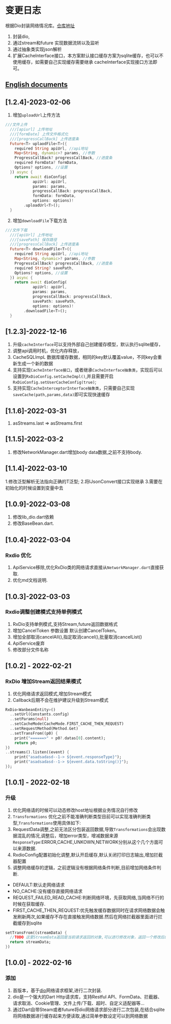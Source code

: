 # 变更日志

根据Dio封装网络情况库。[仓库地址](https://github.com/smallwhitexujian/flutterDio.git)

1. 封装dio,
2. 通过stream和future 实现数据流转以及监听
3. 通过抽象类实现json解析
4. 扩展CacheInterface接口，本方案默认接口缓存方案为sqlite缓存，也可以不使用缓存，如需要自己实现缓存需要继承
cacheInterface实现接口方法即可。

## [English documents](https://github.com/smallwhitexujian/flutterDio/blob/main/CHANGELOG.md)

## [1.2.4]-2023-02-06

1. 增加`uploadUrl`上传方法
```Dart
///文件上传
  ///[apiurl] 上传地址
  ///[formDate] 上传文件格式化
  ///[progressCallBack] 上传进度条
  Future<T> uplaodFile<T>({
    required String apiUrl, //api地址
    Map<String, dynamic>? params, //参数
    ProgressCallBack? progressCallBack, //进度条
    required FormData? formData,
    Options? options, //设置
  }) async {
    return await dioConfig(
            apiUrl: apiUrl,
            params: params,
            progressCallBack: progressCallBack,
            formData: formData,
            options: options)!
        .uploadUrl<T>();
  }
```
2. 增加`downloadFile`下载方法
```Dart 
///文件下载
  ///[apiUrl] 上传地址
  ///[savePath] 保存路径
  ///[progressCallBack] 上传进度条
  Future<T> downloadFile<T>({
    required String apiUrl, //api地址
    Map<String, dynamic>? params, //参数
    ProgressCallBack? progressCallBack, //进度条
    required String? savePath,
    Options? options, //设置
  }) async {
    return await dioConfig(
            apiUrl: apiUrl,
            params: params,
            progressCallBack: progressCallBack,
            savePath: savePath,
            options: options)!
        .downloadFile<T>();
  }
```

## [1.2.3]-2022-12-16

1. 升级`cacheInterface`可以支持外部自己创建缓存模型，默认执行sqlite缓存，
2. 调整api调用时机，优化内存释放，
3. CacheSQLImpL 数据库缓存数据，相同的key默认覆盖value，不同key会重新生成一个新的数据
4. 支持实现`CacheInterface接口`，或者继承`CacheInterface抽象类`，实现后可以设置到`RxDioConfig.setCacheImpl()`,并且需要开启`RxDioConfig.setUserCacheConfig(true)`;
5. 支持实现`CacheInterceptorInterface抽象类`，只需要自己实现`saveCache(path,params,data)`即可实现快速缓存

## [1.1.6]-2022-03-31

1. asStreams.last => asStreams.first

## [1.1.5]-2022-03-2

1. 修改NetworkManager.dart增加body data数据,之前不支持body.

## [1.1.4]-2022-03-10

1.修改泛型解析无法指向正确的T泛型;
2.将IJsonConvert接口实现继承
3.需要在初始化的时候设置到变量中去

## [1.0.9]-2022-03-08

1. 修改lib_dio.dart依赖
2. 修改BaseBean.dart.

## [1.0.4]-2022-03-04

### Rxdio 优化

1. ApiService移除,优化RxDio类的网络请求直接从`NetworkManager.dart`直接获取.
2. 优化md文档说明.

## [1.0.3]-2022-03-03

### Rxdio调整创建模式支持单例模式

1. RxDio支持单例模式,支持Stream,future返回数据格式
2. 增加CancelToken 参数设置 默认创建CancelToken。
3. 增加全部取消cancelAll(),指定取消cancel(),批量取消cancelList()
4. ApiService废弃
5. 修改部分文件名称

## [1.0.2] - 2022-02-21

### RxDio 增加Stream返回结果模式

1. 优化网络请求返回模式,增加Stream模式
2. Callback后期不会在维护建议升级到Stream模式

```dart
RxDio<WanbeanEntity>()
  ..setUrl(Constants.config)
  ..setParams(null)
  ..setCacheMode(CacheMode.FIRST_CACHE_THEN_REQUEST)
  ..setRequestMethod(Method.Get)
  ..setTransFrom((p0) {
    print("======>" + p0?.datas[0].content);
    return p0;
})
..streams().listen((event) {
    print("asadsadasd--1-> ${event.responseType}");
    print("asadsadasd--1-> ${event.data.toString()}");
});
```

## [1.0.1] - 2022-02-18

### 升级

1. 优化网络请的时候可以动态修改host地址根据业务情况自行修改
2. `Transformations` 优化之前不能准确判断类型目前可以实现准确判断类型,`Transformations`使用具体如下:
3. RequestData调整,之前无法区分包装返回数据,导致`Transformations`会出现数据混乱的情况,调整后，增加error类型，增减数据来源`ResponseType`:ERROR,CACHE,UNKOWN,NETWORK分别从这个几个方面可以来源数据.
4. RxdioConfig配置初始化调整,默认开启缓存,默认关闭打印日志输出,增加拦截器配置
5. 调整网络缓存的逻辑，之前逻辑没有根据网络条件判断,目前增加网络条件判断.

- DEFAULT:默认走网络请求
- NO_CACHE:没有缓存直接网络请求
- REQUEST_FAILED_READ_CACHE:判断网络环境，先获取网络,当网络不行的时候在获取缓存.
- FIRST_CACHE_THEN_REQUEST:优先触发缓存数据同时在请求网络数据会触发刷新两次,如果缓存不存在直接触发网络数据.然后在网络拦截器里面进行拦截缓存到sqlite

```dart
setTransFrom((streamData) {
  //TODO 这里StreamData返回是当前请求返回的对象,可以进行修改对象，返回一个修改后的对象
  return streamData;
})
```

## [1.0.0] - 2022-02-16

### 添加

1. 首版本，基于[dio](https://github.com/flutterchina/dio)网络请求框架,进行二次封装.
2. dio是一个强大的Dart Http请求库，支持Restful API、FormData、拦截器、请求取消、Cookie管理、文件上传/下载、超时、自定义适配器等...
3. 通过Dart自带Steam或者future将dio网络请求部分进行二次包装,在结合sqlite将网络数据进行缓存起来方便读取,通过简单参数设定可以到网络数据
